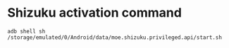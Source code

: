 # Shizuku activation command

```
adb shell sh /storage/emulated/0/Android/data/moe.shizuku.privileged.api/start.sh
```